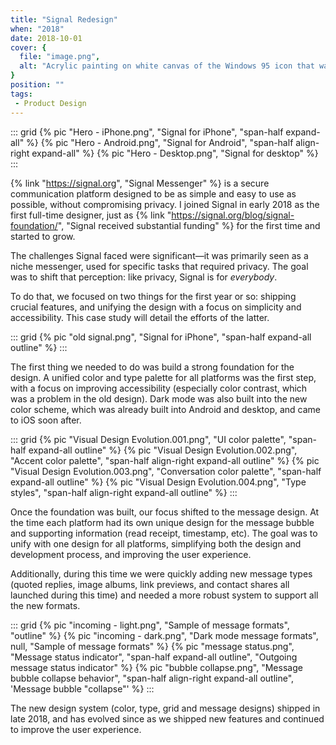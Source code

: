 ```yaml
---
title: "Signal Redesign"
when: "2018"
date: 2018-10-01
cover: {
  file: "image.png",
  alt: "Acrylic painting on white canvas of the Windows 95 icon that was displayed when a file was not found"
}
position: ""
tags:
 - Product Design
---
```

::: grid
{% pic "Hero - iPhone.png", "Signal for iPhone", "span-half expand-all" %}
{% pic "Hero - Android.png", "Signal for Android", "span-half align-right expand-all" %}
{% pic "Hero - Desktop.png", "Signal for desktop" %}
:::

{% link "https://signal.org", "Signal Messenger" %} is a secure communication platform designed to be as simple and easy to use as possible, without compromising privacy. I joined Signal in early 2018 as the first full-time designer, just as {% link "https://signal.org/blog/signal-foundation/", "Signal received substantial funding" %} for the first time and started to grow.

The challenges Signal faced were significant—it was primarily seen as a niche messenger, used for specific tasks that required privacy. The goal was to shift that perception: like privacy, Signal is for *everybody*. 

To do that, we focused on two things for the first year or so: shipping crucial features, and unifying the design with a focus on simplicity and accessibility. This case study will detail the efforts of the latter.

::: grid
{% pic "old signal.png", "Signal for iPhone", "span-half expand-all outline" %}
:::

The first thing we needed to do was build a strong foundation for the design. A unified color and type palette for all platforms was the first step, with a focus on improving accessibility (especially color contrast, which was a problem in the old design). Dark mode was also built into the new color scheme, which was already built into Android and desktop, and came to iOS soon after.

::: grid
{% pic "Visual Design Evolution.001.png", "UI color palette", "span-half expand-all outline" %}
{% pic "Visual Design Evolution.002.png", "Accent color palette", "span-half align-right expand-all outline" %}
{% pic "Visual Design Evolution.003.png", "Conversation color palette", "span-half expand-all outline" %}
{% pic "Visual Design Evolution.004.png", "Type styles", "span-half align-right expand-all outline" %}
:::

Once the foundation was built, our focus shifted to the message design. At the time each platform had its own unique design for the message bubble and supporting information (read receipt, timestamp, etc). The goal was to unify with one design for all platforms, simplifying both the design and development process, and improving the user experience.

Additionally, during this time we were quickly adding new message types (quoted replies, image albums, link previews, and contact shares all launched during this time) and needed a more robust system to support all the new formats.

::: grid
{% pic "incoming - light.png", "Sample of message formats", "outline" %}
{% pic "incoming - dark.png", "Dark mode message formats", null, "Sample of message formats" %}
{% pic "message status.png", "Message status indicator", "span-half expand-all outline", "Outgoing message status indicator" %}
{% pic "bubble collapse.png", "Message bubble collapse behavior", "span-half align-right expand-all outline", 'Message bubble "collapse"' %}
:::

The new design system (color, type, grid and message designs) shipped in late 2018, and has evolved since as we shipped new features and continued to improve the user experience.